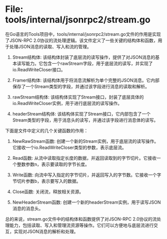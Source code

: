 # File: tools/internal/jsonrpc2/stream.go

在Go语言的Tools项目中，tools/internal/jsonrpc2/stream.go文件的作用是实现了JSON-RPC 2.0协议的流处理逻辑。该文件定义了一些关键的结构体和函数，用于处理JSON消息的读取、写入和流的管理。

1. Stream结构体: 该结构体封装了底层流的读写操作，提供了对JSON消息的基本读写能力。它包含一个rawStream字段，用于底层流的读写，并实现了io.ReadWriteCloser接口。

2. Framer结构体: 该结构体用于将消息流解析为单个完整的JSON消息。它内部保存了一个Stream类型的字段，并通过该字段进行消息的读取和解析。

3. rawStream结构体: 该结构体实现了Stream接口，封装了底层具体的io.ReadWriteCloser实例，用于进行底层流的读写操作。

4. headerStream结构体: 该结构体实现了Stream接口，它内部包含了一个Stream类型的字段，用于消息头的读写，并通过该字段进行消息体的读写。

下面是文件中定义的几个关键函数的作用：

1. NewRawStream函数: 创建一个新的Stream实例，用于底层流的读写操作。它接收一个io.ReadWriteCloser类型的参数，表示底层流。

2. Read函数: 从流中读取指定长度的数据，并返回读取到的字节切片。它接收一个整数参数n，表示要读取的字节长度。

3. Write函数: 向流中写入指定的字节切片，并返回写入的字节数。它接收一个字节切片参数b，表示要写入的数据。

4. Close函数: 关闭流，释放相关资源。

5. NewHeaderStream函数: 创建一个新的headerStream实例，用于读写JSON消息的消息头。

总的来说，stream.go文件中的结构体和函数提供了对JSON-RPC 2.0协议的流处理能力，包括读取、写入和管理流资源等操作。它们可以方便地与底层流进行交互，实现对JSON消息的解析和处理。

